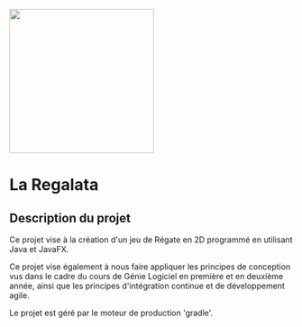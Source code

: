 [<img src="https://www.ensicaen.fr/wp-content/uploads/2017/02/LogoEnsicaen.gif" width="256" >](https://www.ensicaen.fr)

La Regalata
================

## Description du projet

Ce projet vise à la création d'un jeu de Régate en 2D programmé en utilisant Java et JavaFX.

Ce projet vise également à nous faire appliquer les principes de conception vus dans le cadre
du cours de Génie Logiciel en première et en deuxième année, ainsi que les principes d'intégration
continue et de développement agile.

Le projet est géré par le moteur de production 'gradle'.

         

